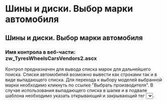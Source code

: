 ﻿---
description: 2.4.7
---
# Шины и диски. Выбор марки автомобиля
## Шины и диски. Выбор марки автомобиля
### Имя контрола в веб-части: zw_TyresWheelsCarsVendors2.ascx
Контрол предназначен для вывода списка марок для дальнейшего поиска.
Списки автомобилей возможно вывести как строками так и в виде выпадающего списка.
Для перехода к выбору моделей  выбранной марки необходимо кликнуть по ссылке "Выбрать производителя".
В случае использования выпадающего списка в шапке и в подвале шаблона необходимо указать открывающий и закрывающий тег <select></select>.
